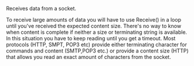 ﻿Receives data from a socket.

To receive large amounts of data you will have to use Receive() in a loop until you've received the expected content size. There's no way to know when content is complete if neither a size or terminating string is available. In this situation you have to keep reading until you get a timeout. Most protocols (HTTP, SMPT, POP3 etc) provide either terminating character for commands and content (SMTP,POP3 etc.) or provide a content size (HTTP) that allows you read an exact amount of characters from the socket.